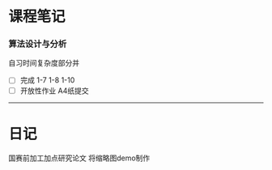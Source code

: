 # 课程笔记
### 算法设计与分析
自习时间复杂度部分并 
- [ ] 完成 1-7 1-8 1-10 
- [ ] 开放性作业
A4纸提交
- - -
# 日记
国赛前加工加点研究论文
将缩略图demo制作
